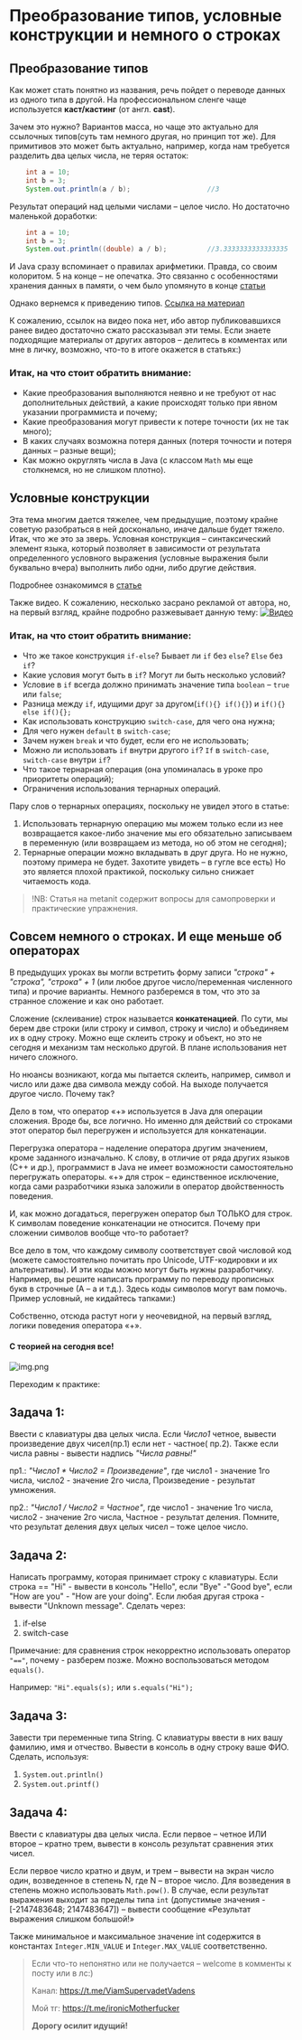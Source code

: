 # Преобразование типов, условные конструкции и немного о строках

## Преобразование типов

Как может стать понятно из названия, речь пойдет о переводе данных из одного типа в другой. На профессиональном сленге
чаще используется **каст/кастинг** (от англ. **cast**).

Зачем это нужно? Вариантов масса, но чаще это актуально для ссылочных типов(суть там немного другая, но принцип тот же).
Для примитивов это может быть актуально, например, когда нам требуется разделить два целых числа, не теряя остаток:

```java
    int a = 10;
    int b = 3;
    System.out.println(a / b);                   //3
```

Результат операций над целыми числами – целое число. Но достаточно маленькой доработки:

```java
    int a = 10;
    int b = 3;
    System.out.println((double) a / b);          //3.3333333333333335
```

И Java сразу вспоминает о правилах арифметики. Правда, со своим колоритом. 5 на конце – не опечатка. Это связанно с
особенностями хранения данных в памяти, о чем было упомянуто в конце [статьи](https://metanit.com/java/tutorial/2.3.php)

Однако вернемся к приведению типов. [Ссылка на материал](https://metanit.com/java/tutorial/2.2.php)

К сожалению, ссылок на видео пока нет, ибо автор публиковавшихся ранее видео достаточно сжато рассказывал эти темы. Если
знаете подходящие материалы от других авторов – делитесь в комментах или мне в личку, возможно, что-то в итоге окажется
в статьях:)

### Итак, на что стоит обратить внимание:

* Какие преобразования выполняются неявно и не требуют от нас дополнительных действий, а какие происходят только при
  явном указании программиста и почему;
* Какие преобразования могут привести к потере точности (их не так много);
* В каких случаях возможна потеря данных (потеря точности и потеря данных – разные вещи);
* Как можно округлять числа в Java (с классом `Math` мы еще столкнемся, но не слишком плотно).

## Условные конструкции

Эта тема многим дается тяжелее, чем предыдущие, поэтому крайне советую разобраться в ней досконально, иначе дальше будет
тяжело.
Итак, что же это за зверь. Условная конструкция – синтаксический элемент языка, который позволяет в зависимости от
результата определенного условного выражения (условные выражения были буквально вчера) выполнить либо одни, либо другие
действия.

Подробнее ознакомимся в [статье](https://metanit.com/java/tutorial/2.5.php)

Также видео. К сожалению, несколько засрано рекламой от автора, но, на первый взгляд, крайне подробно разжевывает данную
тему:  [![Видео](http://img.youtube.com/vi/SdGp-5pcPeA/0.jpg)](https://www.youtube.com/watch?v=SdGp-5pcPeA)

### Итак, на что стоит обратить внимание:

* Что же такое конструкция `if-else`? Бывает ли `if` без `else`? `Else` без `if`?
* Какие условия могут быть в `if`? Могут ли быть несколько условий?
* Условие в `if` всегда должно принимать значение типа `boolean` – `true` или `false`;
* Разница между `if`, идущими друг за другом(`if(){} if(){}`) и `if(){} else if(){};`
* Как использовать конструкцию `switch-case`, для чего она нужна;
* Для чего нужен `default` в `switch-case`;
* Зачем нужен `break` и что будет, если его не использовать;
* Можно ли использовать `if` внутри другого `if`? `If` в `switch-case`, `switch-case` внутри `if`?
* Что такое тернарная операция (она упоминалась в уроке про приоритеты операций);
* Ограничения использования тернарных операций.

Пару слов о тернарных операциях, поскольку не увидел этого в статье:

1. Использовать тернарную операцию мы можем только если из нее возвращается какое-либо значение мы его обязательно
   записываем в переменную (или возвращаем из метода, но об этом не сегодня);
2. Тернарные операции можно вкладывать в друг друга. Но не нужно, поэтому примера не будет. Захотите увидеть – в гугле
   все есть) Но это является плохой практикой, поскольку сильно снижает читаемость кода.

> !NB: Статья на metanit содержит вопросы для самопроверки и практические упражнения.

## Совсем немного о строках. И еще меньше об операторах

В предыдущих уроках вы могли встретить форму записи _"строка" + "строка", "строка" + 1_ (или любое другое 
число/переменная численного типа) и прочие варианты. Немного разберемся в том, что это за странное сложение и 
как оно работает.

Сложение (склеивание) строк называется **конкатенацией**. По сути, мы берем две строки (или строку и символ, строку и
число)
и объединяем их в одну строку. Можно еще склеить строку и объект, но это не сегодня и механизм там несколько другой. В
плане использования нет ничего сложного.

Но нюансы возникают, когда мы пытается склеить, например, символ и число или даже два символа между собой. На выходе
получается другое число. Почему так?

Дело в том, что оператор «+» используется в Java для операции сложения. Вроде бы, все логично. Но именно для действий со
строками этот оператор был перегружен и используется для конкатенации.

Перегрузка оператора – наделение оператора другим значением, кроме заданного изначально. К слову, в отличие от ряда
других языков (С++ и др.), программист в Java не имеет возможности самостоятельно перегружать операторы. «+» для строк –
единственное исключение, когда сами разработчики языка заложили в оператор двойственность поведения.

И, как можно догадаться, перегружен оператор был ТОЛЬКО для строк. К символам поведение конкатенации не относится.
Почему при сложении символов вообще что-то работает?

Все дело в том, что каждому символу соответствует свой числовой код (можете самостоятельно почитать про Unicode,
UTF-кодировки и их альтернативы). И эти коды можно могут быть нужны разработчику. Например, вы решите написать программу
по переводу прописных букв в строчные (А – а и т.д.). Здесь коды символов могут вам помочь. Пример условный, не
кидайтесь тапками:)

Собственно, отсюда растут ноги у неочевидной, на первый взгляд, логики поведения оператора «+».

#### С теорией на сегодня все!

![img.png](../../../commonmedia/defaultFooter.jpg)

Переходим к практике:

## Задача 1:

Ввести с клавиатуры два целых числа. Если _Число1_ четное, вывести произведение двух чисел(пр.1) если нет - частное(
пр.2). Также если числа равны - вывести надпись _"Числа равны!"_

пр1.: _"Число1 * Число2 = Произведение"_, где число1 - значение 1го числа, число2 - значение 2го числа, Произведение -
результат умножения.

пр2.: _"Число1 / Число2 = Частное"_, где число1 - значение 1го числа, число2 - значение 2го числа, Частное - результат
деления. Помните, что результат деления двух целых чисел – тоже целое число.

## Задача 2:

Написать программу, которая принимает строку с клавиатуры. Если строка == "Hi" - вывести в консоль "Hello", 
если "Bye" -"Good bye", если "How are you" - "How are your doing". Если любая другая строка - вывести "Unknown message". 
Сделать через:

1. if-else
2. switch-case

Примечание: для сравнения строк некорректно использовать оператор `"=="`, почему - разберем позже. Можно воспользоваться
методом `equals()`.

Например: `"Hi".equals(s);` или `s.equals("Hi");`

## Задача 3:

Завести три переменные типа String. С клавиатуры ввести в них вашу фамилию, имя и отчество. Вывести в консоль в одну
строку ваше ФИО. Сделать, используя:

1. `System.out.println()`
2. `System.out.printf()`

## Задача 4:

Ввести с клавиатуры два целых числа. Если первое – четное ИЛИ второе – кратно трем, вывести в консоль результат
сравнения этих чисел.

Если первое число кратно и двум, и трем – вывести на экран число один, возведенное в степень N, где N – второе число.
Для возведения в степень можно использовать `Math.pow()`. В случае, если результат выражения выходит за пределы типа 
`int` (допустимые значения - [-2147483648; 2147483647]) – вывести сообщение «Результат выражения слишком большой!»

Также минимальное и максимальное значение int содержится в константах `Integer.MIN_VALUE` и `Integer.MAX_VALUE`
соответственно.

> Если что-то непонятно или не получается – welcome в комменты к посту или в лс:)
>
> Канал: https://t.me/ViamSupervadetVadens
>
> Мой тг: https://t.me/ironicMotherfucker
>
> **Дорогу осилит идущий!**
